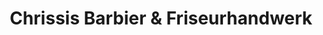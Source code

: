 ---
title: "Chrissis Barbier & Friseurhandwerk"
url: /varel/chrissis-barbier-und-friseurhandwerk/
shop: Friseur
---